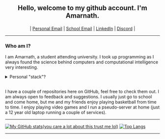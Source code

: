 ## <p align="center"> Hello, welcome to my github account. I'm Amarnath. </p>

<p align="center">
    | <a href="mailto:apatel6ty@protonmail.com?subject=&body=">Personal Email</a> |
    <a href="mailto:amarnathpate2021@fau.edu?subject=&body=">School Email</a> |
    <a href="https://www.linkedin.com/in/amarnath-patel-772b56286/">LinkedIn</a> |
    <a href="https://discordapp.com/users/617140289311735818">Discord</a> |
</p>

<hr>

### Who am I?

I am Amarnath, a student attending university. I took up programming as I always found the science behind computers and computational intelligence very interesting.

<details>
<summary>Personal "stack"?</summary>
<br>

<p align="center">Languages:</p>

<div align="center">

[![My Skills](https://skillicons.dev/icons?i=c,cpp,bash,rust,go,html,css,js,py)](https://github.com/jeebuscrossaint)

</div>

<br>

<p align="center">Editors:</p>

<div align="center">

[![My Skills](https://skillicons.dev/icons?i=neovim,vscode)](https://github.com/jeebuscrossaint)

</div>

<br>

<p align="center">Toolchains:</p>

<div align="center">

[![My Skills](https://skillicons.dev/icons?i=git,nodejs,bun,cmake,zig)](https://github.com/jeebuscrossaint)

</div>

<br>

<p align="center">Operating Systems & Hardware:</p>

<div align="center">

[![My Skills](https://skillicons.dev/icons?i=linux,windows,bsd,raspberrypi)](https://github.com/jeebuscrossaint)

</div>

<br>
</details>
<br>

I have a couple of repositories here on GitHub, feel free to check them out. I am always open to feedback and suggestions. I usually just go to school and come home, but me and my friends enjoy playing basketball from time to time. I enjoy playing video games and I run a pseudo-server at home (just a 12 year old laptop running a couple of services).

<hr>

[![My GitHub stats(you care a lot about this trust me lol)](https://github-readme-stats-blond-six-73.vercel.app/api?username=jeebuscrossaint&show_icons=true&theme=dark&hide_title=false&card_width=400px&hide_rank=true&line_height=34&hide=issues&custom_title=jeebuscrossaint's%20GitHub%20Stats)](https://github.com/jeebuscrossaint) [![Top Langs](https://github-readme-stats-blond-six-73.vercel.app/api/top-langs/?username=jeebuscrossaint&hide=roff,html,css&layout=donut&theme=dark)](https://github.com/jeebuscrossaint)
<hr>